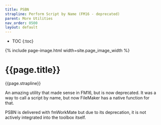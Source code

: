 ```yaml
---
title: PSBN
strapline: Perform Script by Name (FM16 - deprecated)
parent: More Utilities
nav_order: 0500
layout: default
---
```

- TOC
{:toc}

{% include page-image.html width=site.page_image_width %}

# {{page.title}}

{{page.strapline}}

An amazing utility that made sense in FM16, but is now deprecated. It was a way to call a script by name, but now FileMaker has a native function for that.

PSBN is delivered with fmWorkMate but due to its deprecation, it is not actively integrated into the toolbox itself.

